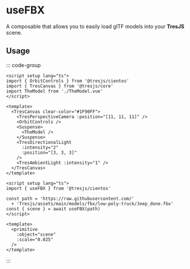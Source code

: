 # useFBX

<DocsDemo>
  <UseFBXDemo />
</DocsDemo>

A composable that allows you to easily load glTF models into your **TresJS** scene.

## Usage

::: code-group
```vue [app.vue]
<script setup lang="ts">
import { OrbitControls } from '@tresjs/cientos'
import { TresCanvas } from '@tresjs/core'
import TheModel from './TheModel.vue'
</script>

<template>
  <TresCanvas clear-color="#1F90FF">
    <TresPerspectiveCamera :position="[11, 11, 11]" />
    <OrbitControls />
    <Suspense>
      <TheModel />
    </Suspense>
    <TresDirectionalLight
      :intensity="2"
      :position="[3, 3, 3]"
    />
    <TresAmbientLight :intensity="1" />
  </TresCanvas>
</template>
```
```vue{2,6} [TheModel.vue]
<script setup lang="ts">
import { useFBX } from '@tresjs/cientos'

const path = 'https://raw.githubusercontent.com/'
  + 'Tresjs/assets/main/models/fbx/low-poly-truck/Jeep_done.fbx'
const { scene } = await useFBX(path)
</script>

<template>
  <primitive
    :object="scene"
    :scale="0.025"
  />
</template>
```
:::
